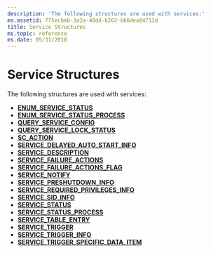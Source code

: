 ```yaml
---
description: 'The following structures are used with services:'
ms.assetid: 775ecbeb-3a2a-40dd-b262-b66dea04713d
title: Service Structures
ms.topic: reference
ms.date: 05/31/2018
---
```


# Service Structures

The following structures are used with services:

-   [**ENUM\_SERVICE\_STATUS**](/windows/desktop/api/Winsvc/ns-winsvc-enum_service_statusa)
-   [**ENUM\_SERVICE\_STATUS\_PROCESS**](/windows/desktop/api/Winsvc/ns-winsvc-enum_service_status_processa)
-   [**QUERY\_SERVICE\_CONFIG**](/windows/desktop/api/Winsvc/ns-winsvc-query_service_configa)
-   [**QUERY\_SERVICE\_LOCK\_STATUS**](/windows/desktop/api/Winsvc/ns-winsvc-query_service_lock_statusa)
-   [**SC\_ACTION**](/windows/desktop/api/Winsvc/ns-winsvc-sc_action)
-   [**SERVICE\_DELAYED\_AUTO\_START\_INFO**](/windows/desktop/api/Winsvc/ns-winsvc-service_delayed_auto_start_info)
-   [**SERVICE\_DESCRIPTION**](/windows/desktop/api/Winsvc/ns-winsvc-service_descriptiona)
-   [**SERVICE\_FAILURE\_ACTIONS**](/windows/desktop/api/Winsvc/ns-winsvc-service_failure_actionsa)
-   [**SERVICE\_FAILURE\_ACTIONS\_FLAG**](/windows/desktop/api/Winsvc/ns-winsvc-service_failure_actions_flag)
-   [**SERVICE\_NOTIFY**](/windows/desktop/api/Winsvc/ns-winsvc-service_notify_2a)
-   [**SERVICE\_PRESHUTDOWN\_INFO**](/windows/desktop/api/Winsvc/ns-winsvc-service_preshutdown_info)
-   [**SERVICE\_REQUIRED\_PRIVILEGES\_INFO**](/windows/desktop/api/Winsvc/ns-winsvc-service_required_privileges_infoa)
-   [**SERVICE\_SID\_INFO**](/windows/desktop/api/Winsvc/ns-winsvc-service_sid_info)
-   [**SERVICE\_STATUS**](/windows/desktop/api/Winsvc/ns-winsvc-service_status)
-   [**SERVICE\_STATUS\_PROCESS**](/windows/desktop/api/Winsvc/ns-winsvc-service_status_process)
-   [**SERVICE\_TABLE\_ENTRY**](/windows/desktop/api/Winsvc/ns-winsvc-service_table_entrya)
-   [**SERVICE\_TRIGGER**](/windows/desktop/api/winsvc/ns-winsvc-service_trigger)
-   [**SERVICE\_TRIGGER\_INFO**](/windows/desktop/api/winsvc/ns-winsvc-service_trigger_info)
-   [**SERVICE\_TRIGGER\_SPECIFIC\_DATA\_ITEM**](/windows/desktop/api/winsvc/ns-winsvc-service_trigger_specific_data_item)

 

 



